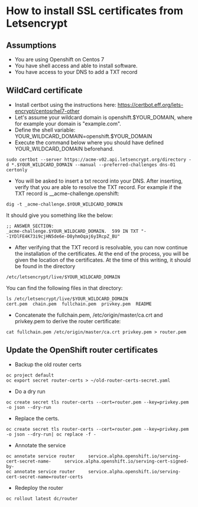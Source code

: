 # How to install SSL certificates from Letsencrypt

## Assumptions
- You are using Openshift on Centos 7
- You have shell access and able to install software.
- You have access to your DNS to add a TXT record

## WildCard certificate

- Install certbot using the instructions here: https://certbot.eff.org/lets-encrypt/centosrhel7-other
- Let's assume your wildcard domain is openshift.$YOUR_DOMAIN, where for example your domain is "example.com".
- Define the shell variable: YOUR_WILDCARD_DOMAIN=openshift.$YOUR_DOMAIN
- Execute the command below where you should have defined YOUR_WILDCARD_DOMAIN beforehand.
```
sudo certbot --server https://acme-v02.api.letsencrypt.org/directory -d *.$YOUR_WILDCARD_DOMAIN --manual --preferred-challenges dns-01 certonly
```
- You will be asked to insert a txt record into your DNS. After inserting, verify that you are able to resolve the TXT record. For example if the TXT record is __acme-challenge.openshift:

```
dig -t _acme-challenge.$YOUR_WILDCARD_DOMAIN
```
It should give you something like the below:

```
;; ANSWER SECTION:
_acme-challenge.$YOUR_WILDCARD_DOMAIN.	599 IN TXT "--1YDlFE4K73i9cjHN5de6e-D8yhmOqaj6yIRcpZ_BU"
```

- After verifying that the TXT record is resolvable, you can now continue the installation of the certificates. At the end of the process, you will be given the location of the certificates. At the time of this writing, it should be found in the directory 
```
/etc/letsencrypt/live/$YOUR_WILDCARD_DOMAIN
```
You can find the following files in that directory:
```
ls /etc/letsencrypt/live/$YOUR_WILDCARD_DOMAIN
cert.pem  chain.pem  fullchain.pem  privkey.pem  README
```
- Concatenate the fullchain.pem, /etc/origin/master/ca.crt and privkey.pem to derive the router certificate:
```
cat fullchain.pem /etc/origin/master/ca.crt privkey.pem > router.pem
```

## Update the OpenShift router certificates
- Backup the old router certs
```
oc project default
oc export secret router-certs > ~/old-router-certs-secret.yaml
```
- Do a dry run
```
oc create secret tls router-certs --cert=router.pem --key=privkey.pem -o json --dry-run
```
- Replace the certs.
```
oc create secret tls router-certs --cert=router.pem --key=privkey.pem -o json --dry-run| oc replace -f -
```
- Annotate the service
```
oc annotate service router     service.alpha.openshift.io/serving-cert-secret-name-     service.alpha.openshift.io/serving-cert-signed-by-
oc annotate service router     service.alpha.openshift.io/serving-cert-secret-name=router-certs
```
- Redeploy the router
```
oc rollout latest dc/router
```
